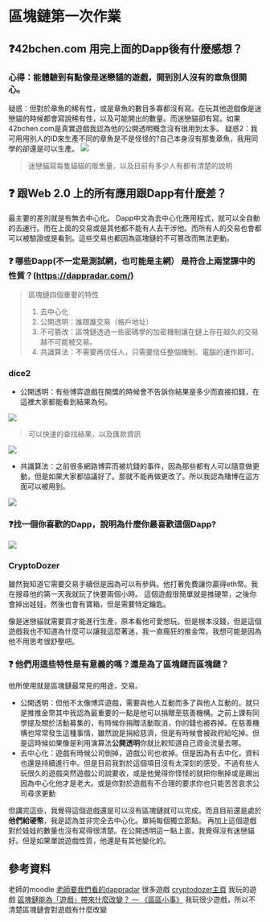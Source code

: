 
# 區塊鏈第一次作業

##   :question:42bchen.com 用完上面的Dapp後有什麼感想？ 

### 心得：能體驗到有點像是迷戀貓的遊戲，開到別人沒有的章魚很開心。

疑惑：但對於章魚的稀有性，或是章魚的數目多寡都沒有寫。在玩其他遊戲像是迷戀貓的時候都會寫說稀有性，以及可能開出的數量。而迷戀貓卻有寫。如果42bchen.com是真實遊戲我認為他的公開透明概念沒有很用到太多。
疑惑2：我可用用別人的ID來生產不同的章魚是不是怪怪的?自己本身沒有那隻章魚，我用同學的卻還是可以生產。
![](https://i.imgur.com/LWyz4Q4.png)
>迷戀貓寫每隻貓貓的販售量，以及目前有多少人有都有清楚的說明



## :question: 跟Web 2.0 上的所有應用跟Dapp有什麼差？
最主要的差別就是有無去中心化。
Dapp中文為去中心化應用程式，就可以全自動的去運行。而在上面的交易或是其他都不能有人去干涉他。而所有人的交易也會都可以被驗證或是看到。這些交易也都因為區塊鏈的不可篡改而無法更動。


### :question: 哪些Dapp(不一定是測試網，也可能是主網） 是符合上兩堂課中的性質？(https://dappradar.com/)
>區塊鏈四個重要的特性
>1. 去中心化
>2. 公開透明：誰跟誰交易（帳戶地址）
>3. 不可篡改：區塊鏈透過一些密碼學的加密機制讓在鏈上存在越久的交易越不可能被交易。
>4. 共識算法：不需要再信任人，只需要信任整個機制、電腦的運作即可。

### dice2

- 公開透明：有些博弈遊戲在開獎的時候會不告訴你結果是多少而直接扣錢，在這裡大家都能看到結果為何。

![](https://i.imgur.com/Dydt4Uz.png)
>可以快速的查找結果，以及匯款資訊

![](https://i.imgur.com/DYIFGvS.png)

- 共識算法：之前很多網路博弈而被坑錢的事件，因為那些都有人可以隨意做更動，但是如果大家都協議好了。那就不能再做更改了。所以我認為賭博在這方面可以被用到。






![](https://i.imgur.com/DYIFGvS.png)



### :question:找一個你喜歡的Dapp，說明為什麼你最喜歡這個Dapp?

![](https://i.imgur.com/LLDmxRq.png) 
### CryptoDozer
雖然我知道它需要交易手續但是因為可以有參與。他打著免費讓你贏得eth幣。我在搜尋他的第一天我就玩了快要兩個小時。
這個遊戲很簡單就是推硬幣，之後你會掉出娃娃。然後也會有寶箱，但是需要特定鑰匙。

像是迷戀貓就需要買才能進行生產，原本看他可愛想玩。但是根本沒錢，但是這個遊戲我也不知道為什麼可以讓我這麼著迷，我一直瘋狂的推金幣。我想可能是因為他不用思考很舒壓吧。



### :question: 他們用這些特性是有意義的嗎？還是為了區塊鏈而區塊鏈？
他所使用就是區塊鏈最常見的用途，交易。
- 公開透明：但他不太像博弈遊戲，需要與他人互動而多了與他人互動的。就只是推推金幣其中我認為最重要的一點是他可以捐贈至慈善機構。之前上課有同學提及關於活動募集的，有時候你捐贈活動取消，你的錢也被吞掉。在慈善機構也常常發生這種事情，雖然說是捐給慈濟，但是有時候會被政府給吃掉。但是這時候如果像是利用演算法**公開透明**你就比較知道自己資金流量去哪。
- 去中心化：遊戲有時候公司倒掉，遊戲公司也收掉。但是因為有去中化，資料也還是持續進行中。但是目前我對於這個項目沒有太深刻的感受，不過有些人玩很久的遊戲突然遊戲公司說要收，或是他覺得你怪怪的就把你刪掉或是踢出因為中心化他才是老大。或是你對於遊戲有不合理的要求你也只能苦苦哀求公司尋求更動

但講完這些，我覺得這個遊戲還是可以沒有區塊鏈就可以完成。而且目前還是處於**他們給硬幣**，我是認為並非完全去中心化。單純每個獨立節點。
再加上這個遊戲對於娃娃的數量也沒有寫得很清楚。在公開透明這一點上面，我覺得沒有迷戀貓好。但是如果單說遊戲性質，他還是有其他變化的。




## 參考資料
老師的moodle
[老師要我們看的dappradar](https://dappradar.com/) 很多遊戲
[cryptodozer主頁](https://cryptodozer.io/?utm_source=DappRadar&utm_content=visit-website) 我玩的遊戲
[區塊鏈能為「遊戲」帶來什麼改變？ — 《區區小事》](https://www.blocktempo.com/2019-how-blockchain-change-the-gaming-industry/) 我玩很少遊戲，所以不清楚區塊鏈會對遊戲有什麼改變
